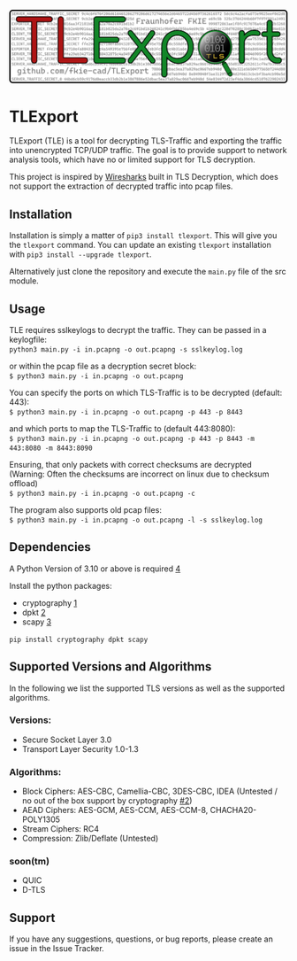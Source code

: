 ![logo.svg](logo.svg)


# TLExport

TLExport (TLE) is a tool for decrypting TLS-Traffic and exporting the 
traffic into unencrypted TCP/UDP traffic. The goal is to provide support to network analysis tools, 
which have no or limited support for TLS decryption.

This project is inspired by [Wiresharks] built in TLS Decryption, which does not support the extraction 
of decrypted traffic into pcap files.

## Installation

Installation is simply a matter of `pip3 install tlexport`. This will give you the `tlexport` command. You can update an existing `tlexport` installation with `pip3 install --upgrade tlexport`.

Alternatively just clone the repository and execute the `main.py` file of the src module.


## Usage

TLE requires sslkeylogs to decrypt the traffic.
They can be passed in a keylogfile:<br>
```python3 main.py -i in.pcapng -o out.pcapng -s sslkeylog.log```

or within the pcap file as a decryption secret block:<br>
```$ python3 main.py -i in.pcapng -o out.pcapng```

You can specify the ports on which TLS-Traffic is to be decrypted (default: 443):<br>
```$ python3 main.py -i in.pcapng -o out.pcapng -p 443 -p 8443```

and which ports to map the TLS-Traffic to (default 443:8080):<br>
```$ python3 main.py -i in.pcapng -o out.pcapng -p 443 -p 8443 -m 443:8080 -m 8443:8090```

Ensuring, that only packets with correct checksums are decrypted<br> 
(Warning: Often the checksums are incorrect on linux due to checksum offload)<br>
```$ python3 main.py -i in.pcapng -o out.pcapng -c```

The program also supports old pcap files:<br>
```$ python3 main.py -i in.pcapng -o out.pcapng -l -s sslkeylog.log```

## Dependencies

A Python Version of 3.10 or above is required [4]

Install the python packages:
- cryptography    [1]
- dpkt                  [2] 
- scapy [3]

```pip install cryptography dpkt scapy```

## Supported Versions and Algorithms

In the following we list the supported TLS versions as well as the supported algorithms.

### Versions:
- Secure Socket Layer 3.0
- Transport Layer Security 1.0-1.3
### Algorithms:
- Block Ciphers: AES-CBC, Camellia-CBC, 3DES-CBC, IDEA (Untested / no out of the box support by cryptography [#2])
- AEAD Ciphers: AES-GCM, AES-CCM, AES-CCM-8, CHACHA20-POLY1305
- Stream Ciphers: RC4
- Compression: Zlib/Deflate (Untested)
### soon(tm)
- QUIC
- D-TLS

## Support
If you have any suggestions, questions, or bug reports, please create an issue in the Issue Tracker.

[1]: https://pypi.org/project/cryptography/
[2]: https://pypi.org/project/dpkt/
[3]: https://pypi.org/project/scapy/
[4]: https://www.python.org/
[Wiresharks]: https://www.wireshark.org/
[#2]: https://github.com/fkie-cad/TLExport/issues/2

